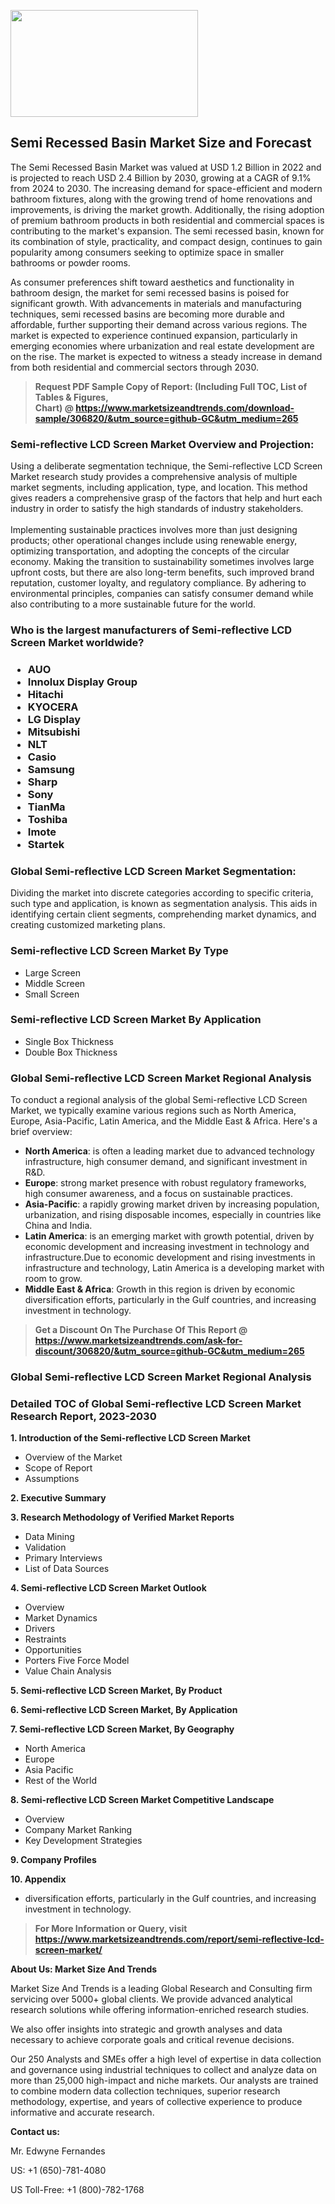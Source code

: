 <p><img class="alignnone size-medium wp-image-20088" src="https://ffe5etoiles.com/wp-content/uploads/2024/12/MST1-300x171.png" alt="" width="300" height="171" /></p><h2>Semi Recessed Basin Market Size and Forecast</h2><p>The Semi Recessed Basin Market was valued at USD 1.2 Billion in 2022 and is projected to reach USD 2.4 Billion by 2030, growing at a CAGR of 9.1% from 2024 to 2030. The increasing demand for space-efficient and modern bathroom fixtures, along with the growing trend of home renovations and improvements, is driving the market growth. Additionally, the rising adoption of premium bathroom products in both residential and commercial spaces is contributing to the market's expansion. The semi recessed basin, known for its combination of style, practicality, and compact design, continues to gain popularity among consumers seeking to optimize space in smaller bathrooms or powder rooms.</p><p>As consumer preferences shift toward aesthetics and functionality in bathroom design, the market for semi recessed basins is poised for significant growth. With advancements in materials and manufacturing techniques, semi recessed basins are becoming more durable and affordable, further supporting their demand across various regions. The market is expected to experience continued expansion, particularly in emerging economies where urbanization and real estate development are on the rise. The market is expected to witness a steady increase in demand from both residential and commercial sectors through 2030.</p></p><blockquote id="" class=""><strong>Request PDF Sample Copy of Report: (Including Full TOC, List of Tables &amp; Figures, Chart)&nbsp;@&nbsp;<strong><a href="https://www.marketsizeandtrends.com/download-sample/306820/&utm_source=github-GC&utm_medium=265" target="_blank">https://www.marketsizeandtrends.com/download-sample/306820/&utm_source=github-GC&utm_medium=265</a></strong></strong></blockquote><h3 id="" class="">Semi-reflective LCD Screen Market&nbsp;Overview and Projection:</h3><p id="" class="">Using a deliberate segmentation technique, the Semi-reflective LCD Screen Market research study provides a comprehensive analysis of multiple market segments, including application, type, and location. This method gives readers a comprehensive grasp of the factors that help and hurt each industry in order to satisfy the high standards of industry stakeholders. <br /> <br />Implementing sustainable practices involves more than just designing products; other operational changes include using renewable energy, optimizing transportation, and adopting the concepts of the circular economy. Making the transition to sustainability sometimes involves large upfront costs, but there are also long-term benefits, such improved brand reputation, customer loyalty, and regulatory compliance. By adhering to environmental principles, companies can satisfy consumer demand while also contributing to a more sustainable future for the world.</p><h3 id="" class="">Who is the largest manufacturers of&nbsp;Semi-reflective LCD Screen Market worldwide?</h3><h3 class=""><p><ul><li>AUO </li><li> Innolux Display Group </li><li> Hitachi </li><li> KYOCERA </li><li> LG Display </li><li> Mitsubishi </li><li> NLT </li><li> Casio </li><li> Samsung </li><li> Sharp </li><li> Sony </li><li> TianMa </li><li> Toshiba </li><li> Imote </li><li> Startek</li></ul></p></h3><h3 id="" class="">Global&nbsp;Semi-reflective LCD Screen Market Segmentation:</h3><p id="" class="">Dividing the market into discrete categories according to specific criteria, such type and application, is known as segmentation analysis. This aids in identifying certain client segments, comprehending market dynamics, and creating customized marketing plans.</p><h3 id="" class="">Semi-reflective LCD Screen Market&nbsp;By Type</h3><p><p><ul><li>Large Screen</li><li> Middle Screen</li><li> Small Screen</p></li></ul></p></p><h3 id="" class="">Semi-reflective LCD Screen Market&nbsp;By Application</h3><p class=""><p><ul><li>Single Box Thickness</li><li> Double Box Thickness</li></ul></p></p><h3 id="" class="">Global Semi-reflective LCD Screen Market Regional Analysis</h3><p id="" class="">To conduct a regional analysis of the global Semi-reflective LCD Screen Market, we typically examine various regions such as North America, Europe, Asia-Pacific, Latin America, and the Middle East &amp; Africa. Here's a brief overview:</p><ul><li><strong>North America</strong>: is often a leading market due to advanced technology infrastructure, high consumer demand, and significant investment in R&amp;D.</li><li><strong>Europe</strong>: strong market presence with robust regulatory frameworks, high consumer awareness, and a focus on sustainable practices.</li><li><strong>Asia-Pacific</strong>: a rapidly growing market driven by increasing population, urbanization, and rising disposable incomes, especially in countries like China and India.</li><li><strong>Latin America</strong>: is an emerging market with growth potential, driven by economic development and increasing investment in technology and infrastructure.Due to economic development and rising investments in infrastructure and technology, Latin America is a developing market with room to grow.</li><li><strong>Middle East &amp; Africa</strong>: Growth in this region is driven by economic diversification efforts, particularly in the Gulf countries, and increasing investment in technology.</li></ul><blockquote id="" class=""><strong>Get a Discount On The Purchase Of This Report @ <strong><a href="https://www.marketsizeandtrends.com/ask-for-discount/306820/&utm_source=github-GC&utm_medium=265" target="_blank">https://www.marketsizeandtrends.com/ask-for-discount/306820/&utm_source=github-GC&utm_medium=265</a></strong></strong></blockquote><h3 id="" class="">Global Semi-reflective LCD Screen Market Regional Analysis</h3><h3 id="" class="">Detailed TOC of Global Semi-reflective LCD Screen Market Research Report, 2023-2030</h3><p id="" class=""><strong>1. Introduction of the Semi-reflective LCD Screen Market</strong></p><ul><li>Overview of the Market</li><li>Scope of Report</li><li>Assumptions</li></ul><p id="" class=""><strong>2. Executive Summary</strong></p><p id="" class=""><strong>3. Research Methodology of Verified Market Reports</strong></p><ul><li>Data Mining</li><li>Validation</li><li>Primary Interviews</li><li>List of Data Sources</li></ul><p id="" class=""><strong>4. Semi-reflective LCD Screen Market Outlook</strong></p><ul><li>Overview</li><li>Market Dynamics</li><li>Drivers</li><li>Restraints</li><li>Opportunities</li><li>Porters Five Force Model</li><li>Value Chain Analysis</li></ul><p id="" class=""><strong>5. Semi-reflective LCD Screen Market, By Product</strong></p><p id="" class=""><strong>6. Semi-reflective LCD Screen Market, By Application</strong></p><p id="" class=""><strong>7. Semi-reflective LCD Screen Market, By Geography</strong></p><ul><li>North America</li><li>Europe</li><li>Asia Pacific</li><li>Rest of the World</li></ul><p id="" class=""><strong>8. Semi-reflective LCD Screen Market Competitive Landscape</strong></p><ul><li>Overview</li><li>Company Market Ranking</li><li>Key Development Strategies</li></ul><p id="" class=""><strong>9. Company Profiles</strong></p><p id="" class=""><strong>10. Appendix</strong></p><ul><li>diversification efforts, particularly in the Gulf countries, and increasing investment in technology.</li></ul><blockquote id="" class=""><strong>For More Information or Query, visit <strong><strong><a href="https://www.marketsizeandtrends.com/report/semi-reflective-lcd-screen-market/" target="_blank">https://www.marketsizeandtrends.com/report/semi-reflective-lcd-screen-market/</a></strong></strong></strong></blockquote><p id="" class=""><strong>About Us: Market Size And Trends</strong></p><p id="" class="">Market Size And Trends is a leading Global Research and Consulting firm servicing over 5000+ global clients. We provide advanced analytical research solutions while offering information-enriched research studies.</p><p id="" class="">We also offer insights into strategic and growth analyses and data necessary to achieve corporate goals and critical revenue decisions.</p><p id="" class="">Our 250 Analysts and SMEs offer a high level of expertise in data collection and governance using industrial techniques to collect and analyze data on more than 25,000 high-impact and niche markets. Our analysts are trained to combine modern data collection techniques, superior research methodology, expertise, and years of collective experience to produce informative and accurate research.</p><p id="" class=""><strong>Contact us:</strong></p><p id="" class="">Mr. Edwyne Fernandes</p><p id="" class="">US: +1 (650)-781-4080</p><p id="" class="">US Toll-Free: +1 (800)-782-1768</p>
